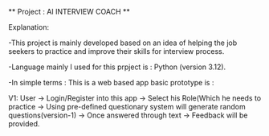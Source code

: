 ** Project : AI INTERVIEW COACH **

Explanation: 

  -This project is mainly developed based on an idea of helping the job seekers to practice and improve their skills for interview process. 
  
  -Language mainly I used for this prpject is : Python (version 3.12).
  
  -In simple terms : This is a web based app basic prototype is :
  
  V1: User -> Login/Register into this app -> Select his Role(Which he needs to practice -> Using pre-defined questionary system will generate random questions(version-1) -> Once answered through text -> Feedback will be provided. 
